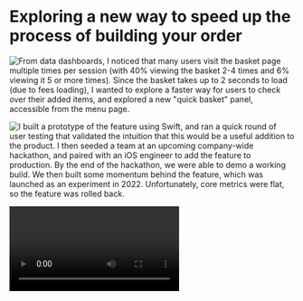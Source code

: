 # Exploring a new way to speed up the process of building your order

![From data dashboards, I noticed that many users visit the basket page multiple times per session (with 40% viewing the basket 2-4 times and 6% viewing it 5 or more times). Since the basket takes up to 2 seconds to load (due to fees loading), I wanted to explore a faster way for users to check over their added items, and explored a new "quick basket" panel, accessible from the menu page.](/quick-view-1.png)

![I built a prototype of the feature using Swift, and ran a quick round of user testing that validated the intuition that this would be a useful addition to the product. I then seeded a team at an upcoming company-wide hackathon, and paired with an iOS engineer to add the feature to production. By the end of the hackathon, we were able to demo a working build. We then built some momentum behind the feature, which was launched as an experiment in 2022. Unfortunately, core metrics were flat, so the feature was rolled back.](/quick-view-2.jpg)

<video className="bounded-video">
  <source src="/quick-view-proto.mp4" type="video/mp4">
  Your browser does not support the video tag.
</video>